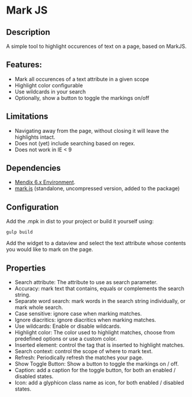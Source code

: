 Mark JS
=============


## Description

A simple tool to highlight occurences of text on a page, based on MarkJS.

## Features:
- Mark all occurences of a text attribute in a given scope
- Highlight color configurable
- Use wildcards in your search
- Optionally, show a button to toggle the markings on/off

## Limitations
- Navigating away from the page, without closing it will leave the highlights intact.
- Does not (yet) include searching based on regex. 
- Does not work in IE < 9

## Dependencies

- [Mendix 6.x Environment](https://appstore.mendix.com/).
- [mark.js](https://www.markjs.io) (standalone, uncompressed version, added to the package)

## Configuration

Add the .mpk in dist to your project or build it yourself using:

```
gulp build
```

Add the widget to a dataview and select the text attribute whose contents you would like to mark on the page.

## Properties

- Search attribute: The attribute to use as search parameter.
- Accuracy: mark text that contains, equals or complements the search string.
- Separate word search: mark words in the search string individually, or mark whole search.
- Case sensitive: ignore case when marking matches.
- Ignore diacritics: ignore diacritics when marking matches.
- Use wildcards: Enable or disable wildcards.
- Highlight color: The color used to highlight matches, choose from predefined options or use a custom color.
- Inserted element: control the tag that is inserted to highlight matches.
- Search context: control the scope of where to mark text.
- Refresh: Periodically refresh the matches your page.
- Show Toggle Button: Show a button to toggle the markings on / off.
- Caption: add a caption for the toggle button, for both an enabled / disabled states. 
- Icon: add a glyphicon class name as icon, for both enabled / disabled states.